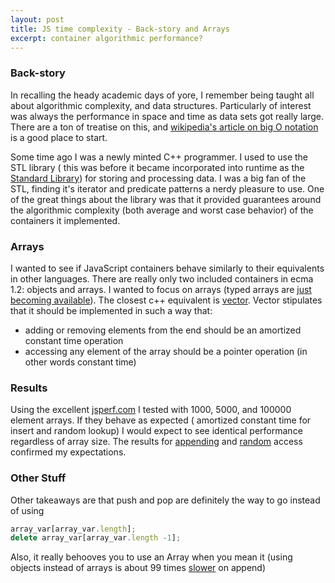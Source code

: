 ```yaml
---
layout: post
title: JS time complexity - Back-story and Arrays
excerpt: container algorithmic performance?
---
```


### Back-story ###
In recalling the heady academic days of yore, I remember being taught all about algorithmic complexity, and data structures.  Particularly of interest was always the performance in space and time as data sets got really large.  There are a ton of treatise on this, and [wikipedia's article on big O notation](http://en.wikipedia.org/wiki/Big_O_notation) is a good place to start.

Some time ago I was a newly minted C++ programmer. I used to use the STL library ( this was before it became incorporated into runtime as the [Standard Library](http://en.wikipedia.org/wiki/C%2B%2B_Standard_Library)) for storing and processing data.  I was a big fan of the STL, finding it's iterator and predicate patterns a nerdy pleasure to use.  One of the great things about the library was that it provided guarantees around the algorithmic complexity (both average and worst case behavior) of the containers it implemented. 

### Arrays ###
I wanted to see if JavaScript containers behave similarly to their equivalents in other languages.  There are really only two included containers in ecma 1.2: objects and arrays. I wanted to focus on arrays (typed arrays are [just becoming available](http://caniuse.com/typedarrays)).  The closest c++ equivalent is [vector](http://www.cplusplus.com/reference/vector/vector/).  Vector stipulates that it should be implemented in such a way that:
- adding or removing elements from the end should be an amortized constant time operation
- accessing any element of the array should be a pointer operation (in other words constant time)

### Results ###
Using the excellent [jsperf.com](http://jsperf.com) I tested with 1000, 5000, and 100000 element arrays.  If they behave as expected ( amortized constant time for insert and random lookup) I would expect to see identical performance regardless of array size.  The results for [appending](http://jsperf.com/array-append-time-metrics-simple/2) and [random](http://jsperf.com/simple-array-access) access confirmed my expectations.

### Other Stuff ###
Other takeaways are that push and pop are definitely the way to go instead of using 
``` javascript
array_var[array_var.length];
delete array_var[array_var.length -1];
```

Also, it really behooves you to use an Array when you mean it (using objects instead of arrays is about 99 times [slower](http://jsperf.com/object-literal-treated-as-array) on append)